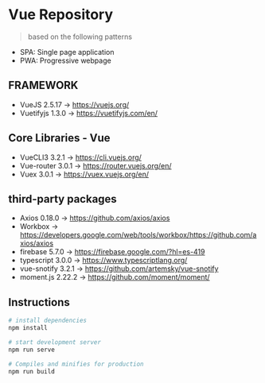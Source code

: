 # Vue Repository

> based on the following patterns

* SPA: Single page application
* PWA: Progressive webpage

## FRAMEWORK

* VueJS 2.5.17 -> https://vuejs.org/
* Vuetifyjs 1.3.0 -> https://vuetifyjs.com/en/

## Core Libraries - Vue

* VueCLI3 3.2.1 -> https://cli.vuejs.org/
* Vue-router 3.0.1 -> https://router.vuejs.org/en/
* Vuex 3.0.1 -> https://vuex.vuejs.org/en/

## third-party packages

* Axios 0.18.0 -> https://github.com/axios/axios
* Workbox -> https://developers.google.com/web/tools/workbox/https://github.com/axios/axios
* firebase 5.7.0 -> https://firebase.google.com/?hl=es-419
* typescript 3.0.0 -> https://www.typescriptlang.org/
* vue-snotify 3.2.1 -> https://github.com/artemsky/vue-snotify
* moment.js 2.22.2 -> https://github.com/moment/moment/

## Instructions

``` bash
# install dependencies
npm install

# start development server
npm run serve

# Compiles and minifies for production
npm run build
```
